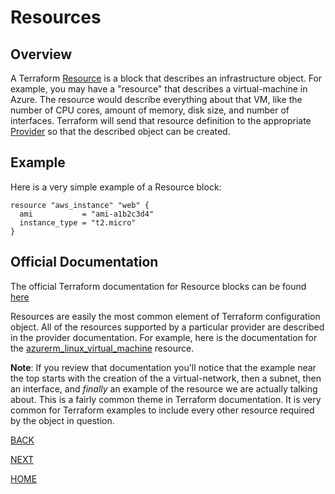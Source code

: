 # Resources
## Overview
A Terraform [Resource](https://www.terraform.io/docs/glossary#resource) is a block that describes an infrastructure object. For example, you may have a "resource" that describes a virtual-machine in Azure. The resource would describe everything about that VM, like the number of CPU cores, amount of memory, disk size, and number of interfaces. Terraform will send that resource definition to the appropriate [Provider](https://www.terraform.io/docs/glossary#terraform-provider) so that the described object can be created.

## Example
Here is a very simple example of a Resource block:
```
resource "aws_instance" "web" {
  ami           = "ami-a1b2c3d4"
  instance_type = "t2.micro"
}
```

## Official Documentation
The official Terraform documentation for Resource blocks can be found [here](https://developer.hashicorp.com/terraform/language/resources/syntax)

Resources are easily the most common element of Terraform configuration object. All of the resources supported by a particular provider are described in the provider documentation. For example, here is the documentation for the [azurerm_linux_virtual_machine](https://registry.terraform.io/providers/hashicorp/azurerm/latest/docs/resources/linux_virtual_machine) resource.

**Note**: If you review that documentation you'll notice that the example near the top starts with the creation of the a virtual-network, then a subnet, then an interface, and *finally* an example of the resource we are actually talking about. This is a fairly common theme in Terraform documentation. It is very common for Terraform examples to include every other resource required by the object in question.


[BACK](https://github.com/jessed/guides/blob/main/Terraform/Configurations.md)

[NEXT](https://github.com/jessed/guides/blob/main/Terraform/Modules.md)

[HOME](https://github.com/jessed/guides/blob/main/Terraform/README.md)
